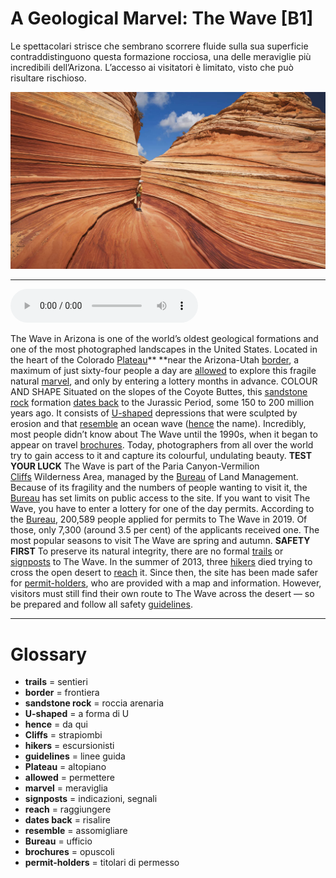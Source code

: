# A Geological Marvel: The Wave   [B1]

Le spettacolari strisce che sembrano scorrere fluide sulla sua superficie contraddistinguono questa formazione rocciosa, una delle meraviglie più incredibili dell’Arizona. L’accesso ai visitatori è limitato, visto che può risultare rischioso.

![](A%20Geological%20Marvel%20The%20Wave.jpg)

--------------

<div>
<audio controls autoplay>
    <source src="https://raw.githubusercontent.com/dartie/speakup/main/2023-06/A%20Geological%20Marvel%20The%20Wave.mp3" type="audio/mpeg">
</audio>
</div>


The Wave in Arizona is one of the world’s oldest geological formations and one of the most photographed landscapes in the United States. Located in the heart of the Colorado [Plateau](## "altopiano")** **near the Arizona-Utah [border](## "frontiera"), a maximum of just sixty-four people a day are [allowed](## "permettere") to explore this fragile natural [marvel](## "meraviglia"), and only by entering a lottery months in advance.
COLOUR AND SHAPE
Situated on the slopes of the Coyote Buttes, this [sandstone rock](## "roccia arenaria") formation [dates back](## "risalire") to the Jurassic Period, some 150 to 200 million years ago. It consists of [U-shaped](## "a forma di U") depressions that were sculpted by erosion and that [resemble](## "assomigliare") an ocean wave ([hence](## "da qui") the name). Incredibly, most people didn’t know about The Wave until the 1990s, when it began to appear on travel [brochures](## "opuscoli"). Today, photographers from all over the world try to gain access to it and capture its colourful, undulating beauty.
**TEST YOUR LUCK**
The Wave is part of the Paria Canyon-Vermilion [Cliffs](## "strapiombi") Wilderness Area, managed by the [Bureau](## "ufficio") of Land Management. Because of its fragility and the numbers of people wanting to visit it, the [Bureau](## "ufficio") has set limits on public access to the site. If you want to visit The Wave, you have to enter a lottery for one of the day permits. According to the [Bureau](## "ufficio"), 200,589 people applied for permits to The Wave in 2019. Of those, only 7,300 (around 3.5 per cent) of the applicants received one. The most popular seasons to visit The Wave are spring and autumn.
**SAFETY FIRST**
To preserve its natural integrity, there are no formal [trails](## "sentieri") or [signposts](## "indicazioni, segnali") to The Wave. In the summer of 2013, three [hikers](## "escursionisti") died trying to cross the open desert to [reach](## "raggiungere") it. Since then, the site has been made safer for [permit-holders](## "titolari di permesso"), who are provided with a map and information. However, visitors must still find their own route to The Wave across the desert — so be prepared and follow all safety [guidelines](## "linee guida").

--------------

<div style = "display:block; clear:both; page-break-after:always;"></div>

# Glossary
* **trails** = sentieri
* **border** = frontiera
* **sandstone rock** = roccia arenaria
* **U-shaped** = a forma di U
* **hence** = da qui
* **Cliffs** = strapiombi
* **hikers** = escursionisti
* **guidelines** = linee guida
* **Plateau** = altopiano
* **allowed** = permettere
* **marvel** = meraviglia
* **signposts** = indicazioni, segnali
* **reach** = raggiungere
* **dates back** = risalire
* **resemble** = assomigliare
* **Bureau** = ufficio
* **brochures** = opuscoli
* **permit-holders** = titolari di permesso
